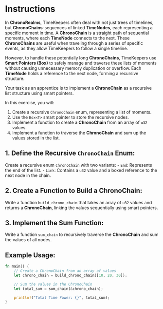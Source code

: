 # Instructions

In **ChronoRealms**, TimeKeepers often deal with not just trees of timelines, but **ChronoChains**-sequences of linked **TimeNodes**, each representing a specific moment in time. A **ChronoChain** is a straight path of sequential moments, where each **TimeNode** connects to the next. These **ChronoChains** are useful when traveling through a series of specific events, as they allow TimeKeepers to follow a single timeline.

However, to handle these potentially long **ChronoChains**, TimeKeepers use **Smart Pointers (Box<T>)** to safely manage and traverse these lists of moments without causing unnecessary memory duplication or overflow. Each **TimeNode** holds a reference to the next node, forming a recursive structure.

Your task as an apprentice is to implement a **ChronoChain** as a recursive list structure using smart pointers.

In this exercise, you will:

1. Create a recursive `ChronoChain` enum, representing a list of moments.
2. Use the `Box<T>` smart pointer to store the recursive nodes.
3. Implement a function to create a **ChronoChain** from an array of `u32` values.
4. Implement a function to traverse the **ChronoChain** and sum up the values stored in the list.

## 1. Define the Recursive `ChronoChain` Enum:

Create a recursive enum `ChronoChain` with two variants:
    - `End`: Represents the end of the list.
    - `Link`: Contains a `u32` value and a boxed reference to the next node in the chain.

## 2. Create a Function to Build a ChronoChain:

Write a function `build_chrono_chain` that takes an array of `u32` values and returns a **ChronoChain**, linking the values sequentially using smart pointers.

## 3. Implement the Sum Function:

Write a function `sum_chain` to recursively traverse the **ChronoChain** and sum the values of all nodes.

## Example Usage:

```rust
fn main() {
    // Create a ChronoChain from an array of values
    let chrono_chain = build_chrono_chain([10, 20, 30]);

    // Sum the values in the ChronoChain
    let total_sum = sum_chain(&chrono_chain);

    println!("Total Time Power: {}", total_sum);
}
```
